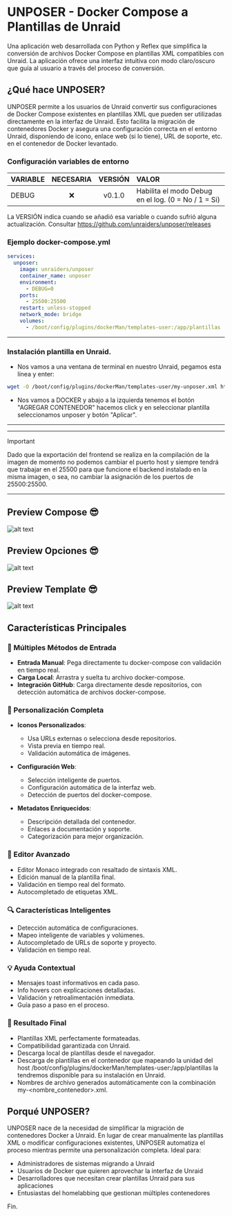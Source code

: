 # UNPOSER - Docker Compose a Plantillas de Unraid

Una aplicación web desarrollada con Python y Reflex que simplifica la conversión de archivos Docker Compose en plantillas XML compatibles con Unraid. La aplicación ofrece una interfaz intuitiva con modo claro/oscuro que guía al usuario a través del proceso de conversión.

## ¿Qué hace UNPOSER?

UNPOSER permite a los usuarios de Unraid convertir sus configuraciones de Docker Compose existentes en plantillas XML que pueden ser utilizadas directamente en la interfaz de Unraid. Esto facilita la migración de contenedores Docker y asegura una configuración correcta en el entorno Unraid, disponiendo de icono, enlace web (si lo tiene), URL de soporte, etc. en el contenedor de Docker levantado.

### Configuración variables de entorno

| VARIABLE                | NECESARIA | VERSIÓN | VALOR |
|:----------------------- |:---------:| :------:| :-------------|
| DEBUG                   |     ❌    | v0.1.0  | Habilita el modo Debug en el log. (0 = No / 1 = Si) |

La VERSIÓN indica cuando se añadió esa variable o cuando sufrió alguna actualización. Consultar https://github.com/unraiders/unposer/releases

### Ejemplo docker-compose.yml
```yaml
services:
  unposer:
    image: unraiders/unposer
    container_name: unposer
    environment:
      - DEBUG=0    
    ports:
      - 25500:25500
    restart: unless-stopped
    network_mode: bridge
    volumes:
      - /boot/config/plugins/dockerMan/templates-user:/app/plantillas
```

---

### Instalación plantilla en Unraid.

- Nos vamos a una ventana de terminal en nuestro Unraid, pegamos esta línea y enter:
```sh
wget -O /boot/config/plugins/dockerMan/templates-user/my-unposer.xml https://raw.githubusercontent.com/unraiders/unposer/refs/heads/main/my-unposer.xml
```
- Nos vamos a DOCKER y abajo a la izquierda tenemos el botón "AGREGAR CONTENEDOR" hacemos click y en seleccionar plantilla seleccionamos unposer y botón "Aplicar".

---

---

  > [!IMPORTANT]
  > Dado que la exportación del frontend se realiza en la compilación de la imagen de momento no podemos cambiar el puerto host y siempre tendrá que trabajar en el 25500 para que funcione el backend instalado en la misma imagen, o sea, no cambiar la asignación de los puertos de 25500:25500.

---

## Preview Compose 😎

![alt text](https://github.com/unraiders/imagenes/blob/main/unposer_compose.png)

## Preview Opciones 😎

![alt text](https://github.com/unraiders/imagenes/blob/main/unposer_options.png)

## Preview Template 😎

![alt text](https://github.com/unraiders/imagenes/blob/main/unposer_template.png)


## Características Principales

### 🔄 Múltiples Métodos de Entrada
- **Entrada Manual**: Pega directamente tu docker-compose con validación en tiempo real.
- **Carga Local**: Arrastra y suelta tu archivo docker-compose.
- **Integración GitHub**: Carga directamente desde repositorios, con detección automática de archivos docker-compose.

### 🎨 Personalización Completa
- **Iconos Personalizados**: 
  - Usa URLs externas o selecciona desde repositorios.
  - Vista previa en tiempo real.
  - Validación automática de imágenes.

- **Configuración Web**: 
  - Selección inteligente de puertos.
  - Configuración automática de la interfaz web.
  - Detección de puertos del docker-compose.

- **Metadatos Enriquecidos**:
  - Descripción detallada del contenedor.
  - Enlaces a documentación y soporte.
  - Categorización para mejor organización.

### 📝 Editor Avanzado
- Editor Monaco integrado con resaltado de sintaxis XML.
- Edición manual de la plantilla final.
- Validación en tiempo real del formato.
- Autocompletado de etiquetas XML.

### 🔍 Características Inteligentes
- Detección automática de configuraciones.
- Mapeo inteligente de variables y volúmenes.
- Autocompletado de URLs de soporte y proyecto.
- Validación en tiempo real.

### 💡 Ayuda Contextual
- Mensajes toast informativos en cada paso.
- Info hovers con explicaciones detalladas.
- Validación y retroalimentación inmediata.
- Guía paso a paso en el proceso.

### 🎯 Resultado Final
- Plantillas XML perfectamente formateadas.
- Compatibilidad garantizada con Unraid.
- Descarga local de plantillas desde el navegador.
- Descarga de plantillas en el contenedor que mapeando la unidad del host /boot/config/plugins/dockerMan/templates-user:/app/plantillas la tendremos disponible para su instalación en Unraid.
- Nombres de archivo generados automáticamente con la combinación my-<nombre_contenedor>.xml.

## Porqué UNPOSER?

UNPOSER nace de la necesidad de simplificar la migración de contenedores Docker a Unraid. En lugar de crear manualmente las plantillas XML o modificar configuraciones existentes, UNPOSER automatiza el proceso mientras permite una personalización completa. Ideal para:

- Administradores de sistemas migrando a Unraid
- Usuarios de Docker que quieren aprovechar la interfaz de Unraid
- Desarrolladores que necesitan crear plantillas Unraid para sus aplicaciones
- Entusiastas del homelabbing que gestionan múltiples contenedores


Fin.